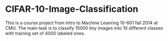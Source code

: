 # CIFAR-10-Image-Classification
This is a course project from Intro to Machine Leanring 10-601 fall 2014 at CMU. The main task is to classify 15000 tiny images into 10 different classes with training set of 4000 labeled ones.
